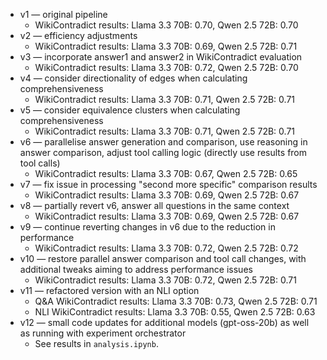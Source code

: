 - v1 — original pipeline
  - WikiContradict results: Llama 3.3 70B: 0.70, Qwen 2.5 72B: 0.70
- v2 — efficiency adjustments
  - WikiContradict results: Llama 3.3 70B: 0.69, Qwen 2.5 72B: 0.71
- v3 — incorporate answer1 and answer2 in WikiContradict evaluation
  - WikiContradict results: Llama 3.3 70B: 0.72, Qwen 2.5 72B: 0.70
- v4 — consider directionality of edges when calculating comprehensiveness
  - WikiContradict results: Llama 3.3 70B: 0.71, Qwen 2.5 72B: 0.71
- v5 — consider equivalence clusters when calculating comprehensiveness
  - WikiContradict results: Llama 3.3 70B: 0.71, Qwen 2.5 72B: 0.71
- v6 — parallelise answer generation and comparison, use reasoning in answer comparison, adjust tool calling logic (directly use results from tool calls)
  - WikiContradict results: Llama 3.3 70B: 0.67, Qwen 2.5 72B: 0.65
- v7 — fix issue in processing "second more specific" comparison results
  - WikiContradict results: Llama 3.3 70B: 0.69, Qwen 2.5 72B: 0.67
- v8 — partially revert v6, answer all questions in the same context
  - WikiContradict results: Llama 3.3 70B: 0.69, Qwen 2.5 72B: 0.67
- v9 — continue reverting changes in v6 due to the reduction in performance
  - WikiContradict results: Llama 3.3 70B: 0.72, Qwen 2.5 72B: 0.72
- v10 — restore parallel answer comparison and tool call changes, with additional tweaks aiming to address performance issues
  - WikiContradict results: Llama 3.3 70B: 0.72, Qwen 2.5 72B: 0.71
- v11 — refactored version with an NLI option
  - Q&A WikiContradict results: Llama 3.3 70B: 0.73, Qwen 2.5 72B: 0.71
  - NLI WikiContradict results: Llama 3.3 70B: 0.55, Qwen 2.5 72B: 0.63
- v12 — small code updates for additional models (gpt-oss-20b) as well as running with experiment orchestrator
  - See results in `analysis.ipynb`.
